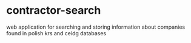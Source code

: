 # contractor-search
web application for searching and storing information about companies found in polish krs and ceidg databases
